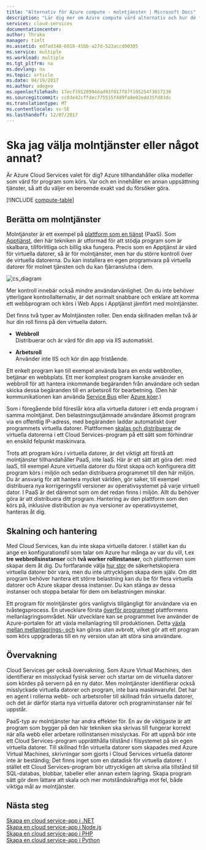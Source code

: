 ```yaml
---
title: "Alternativ för Azure compute - molntjänster | Microsoft Docs"
description: "Lär dig mer om Azure compute värd alternativ och hur de fungerar: Apptjänst molntjänster och virtuella datorer"
services: cloud-services
documentationcenter: 
author: Thraka
manager: timlt
ms.assetid: ed7ad348-6018-41bb-a27d-523accd90305
ms.service: multiple
ms.workload: multiple
ms.tgt_pltfrm: na
ms.devlang: na
ms.topic: article
ms.date: 04/19/2017
ms.author: adegeo
ms.openlocfilehash: 17ecf39128994dad93f017f87f105254f3017230
ms.sourcegitcommit: cc03e42cffdec775515f489fa8e02edd35fd83dc
ms.translationtype: MT
ms.contentlocale: sv-SE
ms.lasthandoff: 12/07/2017
---
```

# <a name="should-i-choose-cloud-services-or-something-else"></a>Ska jag välja molntjänster eller något annat?
Är Azure Cloud Services valet för dig? Azure tillhandahåller olika modeller som värd för program som körs. Var och en innehåller en annan uppsättning tjänster, så att du väljer en beroende exakt vad du försöker göra.

[!INCLUDE [compute-table](../../includes/compute-options-table.md)]

<a name="tellmecs"></a>

## <a name="tell-me-about-cloud-services"></a>Berätta om molntjänster
Molntjänster är ett exempel på [plattform som en tjänst](https://azure.microsoft.com/overview/what-is-paas/) (PaaS). Som [Apptjänst](../app-service/app-service-web-overview.md), den här tekniken är utformad för att stödja program som är skalbara, tillförlitliga och billig ska fungera. Precis som en Apptjänst är värd för virtuella datorer, så är för molntjänster, men har du större kontroll över de virtuella datorerna. Du kan installera en egen programvara på virtuella datorer för molnet tjänsten och du kan fjärranslutna i dem.

![cs_diagram](./media/cloud-services-choose-me/diagram.png)

Mer kontroll innebär också mindre användarvänlighet. Om du inte behöver ytterligare kontrollalternativ, är det normalt snabbare och enklare att komma ett webbprogram och körs i Web Apps i Apptjänst jämfört med molntjänster.

Det finns två typer av Molntjänsten roller. Den enda skillnaden mellan två är hur din roll finns på den virtuella datorn.

* **Webbroll**  
Distribuerar och är värd för din app via IIS automatiskt.

* **Arbetsroll**  
Använder inte IIS och kör din app fristående.

Ett enkelt program kan till exempel använda bara en enda webbrollen, betjänar en webbplats. Ett mer komplext program kanske använder en webbroll för att hantera inkommande begäranden från användare och sedan skicka dessa begäranden till en arbetsroll för bearbetning. (Den här kommunikationen kan använda [Service Bus](../service-bus-messaging/service-bus-fundamentals-hybrid-solutions.md) eller [Azure köer](../storage/common/storage-introduction.md).)

Som i föregående bild föreslår köra alla virtuella datorer i ett enda program i samma molntjänst. Den belastningsutjämnade användare åtkomst program via en offentlig IP-adress, med begäranden laddar automatiskt över programmets virtuella datorer. Plattformen [skalas och distribuerar](cloud-services-how-to-scale-portal.md) de virtuella datorerna i ett Cloud Services-program på ett sätt som förhindrar en enskild felpunkt maskinvara.

Trots att program körs i virtuella datorer, är det viktigt att förstå att molntjänster tillhandahåller PaaS, inte IaaS. Här är ett sätt att göra det: med IaaS, till exempel Azure virtuella datorer du först skapa och konfigurera ditt program körs i miljön och sedan distribuera programmet till den här miljön. Du är ansvarig för att hantera mycket världen, gör saker, till exempel distribuera nya korrigeringsfil versioner av operativsystemet på varje virtuell dator. I PaaS är det däremot som om det redan finns i miljön. Allt du behöver göra är att distribuera ditt program. Hantering av den plattform som den körs på, inklusive distribution av nya versioner av operativsystemet, hanteras åt dig.

## <a name="scaling-and-management"></a>Skalning och hantering
Med Cloud Services, kan du inte skapa virtuella datorer. I stället kan du ange en konfigurationsfil som talar om Azure hur många av var du vill, t.ex **tre webbrollsinstanser** och **två worker rollinstanser**, och plattformen som skapar dem åt dig.  Du fortfarande välja [hur stor](cloud-services-sizes-specs.md) de säkerhetskopiera virtuella datorer bör vara, men du inte uttryckligen skapa dem själv. Om ditt program behöver hantera ett större belastning kan du be för flera virtuella datorer och Azure skapar dessa instanser. Du kan stänga av dessa instanser och stoppa betalar för dem om belastningen minskar.

Ett program för molntjänster görs vanligtvis tillgängligt för användare via en tvåstegsprocess. En utvecklare första [överför programmet](cloud-services-how-to-create-deploy-portal.md) plattformens mellanlagringsområdet. När utvecklare kan se programmet live använder de Azure-portalen för att växla mellanlagring till produktionen. Detta [växla mellan mellanlagrings- och](cloud-services-how-to-manage-portal.md#how-to-swap-deployments-to-promote-a-staged-deployment-to-production) kan göras utan avbrott, vilket gör att ett program som körs uppgraderas till en ny version utan att störa sina användare.

## <a name="monitoring"></a>Övervakning
Cloud Services ger också övervakning. Som Azure Virtual Machines, den identifierar en misslyckad fysisk server och startar om de virtuella datorer som kördes på servern på en ny dator. Men molntjänster identifierar också misslyckade virtuella datorer och program, inte bara maskinvarufel. Det har en agent i rollerna webb- och arbetsroller till skillnad från virtuella datorer, och det är därför starta nya virtuella datorer och programinstanser när fel uppstår.

PaaS-typ av molntjänster har andra effekter för. En av de viktigaste är att program som bygger på den här tekniken ska skrivas till fungerar korrekt när alla webb eller arbetare rollinstansen misslyckas. För att uppnå bör inte ett Cloud Services-program upprätthålla tillstånd i filsystemet på sin egen virtuella datorer. Till skillnad från virtuella datorer som skapades med Azure Virtual Machines, skrivningar som gjorts i Cloud Services virtuella datorer inte är beständig; Det finns inget som en datadisk för virtuella datorer. I stället ett Cloud Services-program bör uttryckligen att skriva alla tillstånd till SQL-databas, blobbar, tabeller eller annan extern lagring. Skapa program sätt gör dem lättare att skala och mer motståndskraftiga mot fel, både viktiga mål av molntjänster.

## <a name="next-steps"></a>Nästa steg
[Skapa en cloud service-app i .NET](cloud-services-dotnet-get-started.md)  
[Skapa en cloud service-app i Node.js](cloud-services-nodejs-develop-deploy-app.md)  
[Skapa en cloud service-app i PHP](../cloud-services-php-create-web-role.md)  
[Skapa en cloud service-app i Python](cloud-services-python-ptvs.md)

